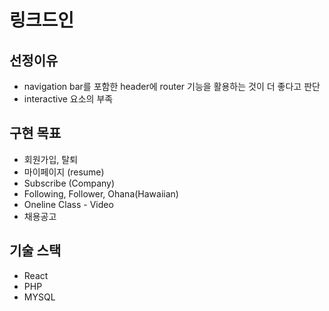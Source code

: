 <h1>링크드인</h1>

<h2>선정이유</h2>
<ul>
  <li>navigation bar를 포함한 header에 router 기능을 활용하는 것이 더 좋다고 판단</li>
  <li>interactive 요소의 부족</li>
</ul>

<h2>구현 목표</h2>
<ul>
  <li>회원가입, 탈퇴</li>
  <li>마이페이지 (resume)</li>
  <li>Subscribe (Company)</li>
  <li>Following, Follower, Ohana(Hawaiian)</li>
  <li>Oneline Class - Video</li>
  <li>채용공고</li>
</ul>

<h2>기술 스택</h2>
    <ul>
        <li>React</li>
        <li>PHP</li>
        <li>MYSQL</li>
    </ul>